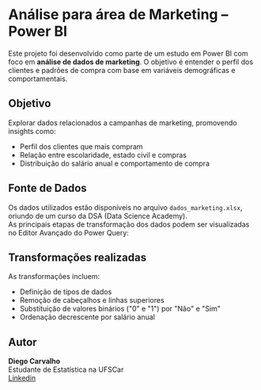 # Análise para área de Marketing – Power BI

Este projeto foi desenvolvido como parte de um estudo em Power BI com foco em **análise de dados de marketing**. O objetivo é entender o perfil dos clientes e padrões de compra com base em variáveis demográficas e comportamentais.

## Objetivo

Explorar dados relacionados a campanhas de marketing, promovendo insights como:
- Perfil dos clientes que mais compram
- Relação entre escolaridade, estado civil e compras
- Distribuição do salário anual e comportamento de compra

## Fonte de Dados

Os dados utilizados estão disponíveis no arquivo `dados_marketing.xlsx`, oriundo de um curso da DSA (Data Science Academy).  
As principais etapas de transformação dos dados podem ser visualizadas no Editor Avançado do Power Query:

## Transformações realizadas

As transformações incluem:
- Definição de tipos de dados
- Remoção de cabeçalhos e linhas superiores
- Substituição de valores binários ("0" e "1") por "Não" e "Sim"
- Ordenação decrescente por salário anual

## Autor
**Diego Carvalho**  
Estudante de Estatística na UFSCar  
[Linkedin](https://www.linkedin.com/in/diego-carvalho-672ba9221/)

